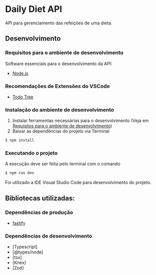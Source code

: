 # Daily Diet API

API para gerenciamento das refeições de uma dieta. 

## Desenvolvimento
### Requisitos para o ambiente de desenvolvimento

Software essenciais para o desenvolvimento da API:

- [Node.js](https://nodejs.org/en)

### Recomendações de Extensões do VSCode

- [Todo Tree](https://marketplace.visualstudio.com/items?itemName=Gruntfuggly.todo-tree)

### Instalação do ambiente de desenvolvimento

1. Instalar ferramentas necessárias para o desenvolvimento (Veja em [Requisitos para o ambiente de desenvolvimento](#requisitos-para-o-ambiente-de-desenvolvimento))
2. Baixar as dependências do projeto via Terminal

```sh
$ npm install
```

### Executando o projeto

A execução deve ser feita pelo terminal com o comando
```sh
$ npm run dev
```
Foi utilizado a IDE Visual Studio Code para desenvolvimento do projeto.

## Bibliotecas utilizadas:

### Dependências de produção

- [fastify](https://fastify.dev/)

### Dependências de desenvolvimento

- [Typescript]
- [@types/node]
- [tsx]
- [Knex]
- [Zod]
